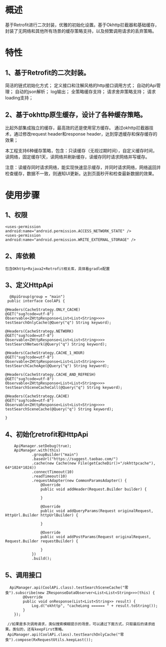 # 概述

基于Retrofit进行二次封装，优雅的初始化设置。基于Okhttp拦截器和基础缓存，封装了无网络和其他所有场景的缓存策略支持，以及频繁调用请求的丢弃策略。

# 特性
  
## 1、基于Retrofit的二次封装。
  
  简洁的链式初始化方式；
  定义接口和注解风格的http接口调用方式；
  自动的Api管理；
  自动的json解析；
  log输出；
  全策略缓存支持；
  请求舍弃策略支持；
  请求loading支持；

## 2、基于okhttp原生缓存，设计了各种缓存策略。

比起外部集成独立的缓存，最高效的还是使用官方缓存。
通过okhttp拦截器技术，通过修改request header和response header，达到穿透缓存和保存缓存的效果；

本工程支持6种缓存策略，包含：只读缓存（无视过期时间），自定义缓存时间，读网络，固定缓存1天，读网络并刷新缓存，读缓存同时请求网络并写缓存。

注意：读缓存同时请求网络，能实现快速显示缓存，并同时请求网络，网络返回并检查缓存，数据不一致，则通知UI更新。达到页面秒开和检查最新数据的效果。

# 使用步骤

## 1、权限

    <uses-permission android:name="android.permission.ACCESS_NETWORK_STATE" />
    <uses-permission android:name="android.permission.WRITE_EXTERNAL_STORAGE" />
    
## 2、库依赖
    
    包含OKhttp+Rxjava2+Retrofit相关库，具体看gradle配置
    
## 3、定义HttpApi

      @ApiGroup(group = "main")
     public interface CoolAPi {

    @Headers(CacheStrategy.ONLY_CACHE)
    @GET("sug?code=utf-8")
    Observable<ZHttpResponse<List<List<String>>>> testSearchOnlyCache(@Query("q") String keyword);

    @Headers(CacheStrategy.NETWORK)
    @GET("sug?code=utf-8")
    Observable<ZHttpResponse<List<List<String>>>> testSearchNetwork(@Query("q") String keyword);

    @Headers(CacheStrategy.CACHE_1_HOUR)
    @GET("sug?code=utf-8")
    Observable<ZHttpResponse<List<List<String>>>> testSearchCacheAge(@Query("q") String keyword);

    @Headers(CacheStrategy.CACHE_AND_REFRESH)
    @GET("sug?code=utf-8")
    Observable<ZHttpResponse<List<List<String>>>> testSearchSceneCacheCall(@Query("q") String keyword);

    @Headers(CacheStrategy.CACHE)
    @GET("sug?code=utf-8")
    Observable<ZHttpResponse<List<List<String>>>> testSearchSceneCache(@Query("q") String keyword);

    }
    
## 4、初始化retrofit和HttpApi

        ApiManager.setDebug(true);
        ApiManager.with(this)
                .groupBuilder("main")
                .baseUrl("https://suggest.taobao.com/")
                .cache(new Cache(new File(getCacheDir()+"/okhttpcache"), 64*1024*1024))
                .connectTimeout(10)
                .readTimeout(10)
                .requestAdapter(new CommonParamsAdapter() {
                    @Override
                    public void addHeader(Request.Builder builder) {

                    }

                    @Override
                    public void addQueryParams(Request originalRequest, HttpUrl.Builder httpUrlBuilder) {

                    }

                    @Override
                    public void addPostParams(Request originalRequest, Request.Builder requestBuilder) {

                    }
                })
                .build();

## 5、调用接口

      ApiManager.api(CoolAPi.class).testSearchSceneCache("零食").subscribe(new ZResponseDataObserver<List<List<String>>>(this) {
            @Override
            public void onResponse(List<List<String>> result) {
                Log.d("okhttp", "cacheLong ====== " + result.toString());
            }
        });
  
     //如果是多次调用请求，类似搜索模糊提示的场景，可以通过下面方式，只取最后的请求结果。类似的，还有keepFirst策略。
     ApiManager.api(CoolAPi.class).testSearchOnlyCache("零食").compose(RxRequestUtils.keepLast());
    
